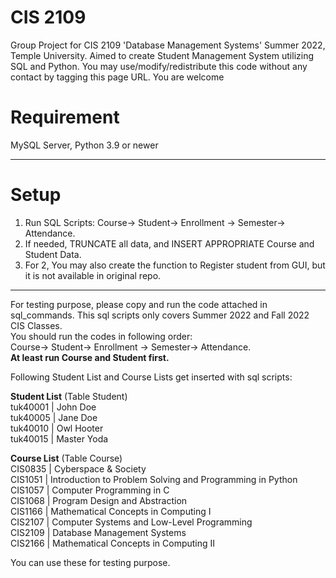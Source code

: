# CIS 2109
Group Project for CIS 2109 'Database Management Systems' Summer 2022, Temple University. 
Aimed to create Student Management System utilizing SQL and Python. 
You may use/modify/redistribute this code without any contact by tagging this page URL. You are welcome

# Requirement  
MySQL Server, Python 3.9 or newer  

---
# Setup  
1. Run SQL Scripts: Course-> Student-> Enrollment -> Semester-> Attendance.  
2. If needed, TRUNCATE all data, and INSERT APPROPRIATE Course and Student Data.  
3. For 2, You may also create the function to Register student from GUI, but it is not available in original repo. 

---

For testing purpose, please copy and run the code attached in sql_commands.
This sql scripts only covers Summer 2022 and Fall 2022 CIS Classes.  
You should run the codes in following order:  
Course-> Student-> Enrollment -> Semester-> Attendance.  
**At least run Course and Student first.**

Following Student List and Course Lists get inserted with sql scripts:  
  
**Student List** (Table Student)  
tuk40001 | John Doe  
tuk40005 | Jane Doe  
tuk40010 | Owl Hooter  
tuk40015 | Master Yoda  
  
**Course List** (Table Course)  
CIS0835 | Cyberspace & Society  
CIS1051 | Introduction to Problem Solving and Programming in Python  
CIS1057 | Computer Programming in C  
CIS1068 | Program Design and Abstraction  
CIS1166 | Mathematical Concepts in Computing I  
CIS2107 | Computer Systems and Low-Level Programming  
CIS2109 | Database Management Systems  
CIS2166 | Mathematical Concepts in Computing II
  
You can use these for testing purpose.



